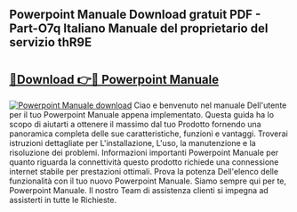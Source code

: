 ## Powerpoint Manuale Download gratuit PDF - Part-O7q Italiano Manuale del proprietario del servizio thR9E

# <h2><a href="http://dfgde6.blite.top/?on=Powerpoint+Manuale">🔗Download 👉🔴 Powerpoint Manuale</a></h2>

[![Powerpoint Manuale download](https://i.imgur.com/lujVjoI.png)](http://dfgde6.blite.top/?on=Powerpoint+Manuale)
Ciao e benvenuto nel manuale Dell'utente per il tuo Powerpoint Manuale appena implementato. Questa guida ha lo scopo di aiutarti a ottenere il massimo dal tuo Prodotto fornendo una panoramica completa delle sue caratteristiche, funzioni e vantaggi. Troverai istruzioni dettagliate per L'installazione, L'uso, la manutenzione e la risoluzione dei problemi. Informazioni importanti Powerpoint Manuale per quanto riguarda la connettività questo prodotto richiede una connessione internet stabile per prestazioni ottimali. Prova la potenza Dell'elenco delle funzionalità con il tuo nuovo Powerpoint Manuale. Siamo sempre qui per te, Powerpoint Manuale. Il nostro Team di assistenza clienti si impegna ad assisterti in tutte le Richieste.
